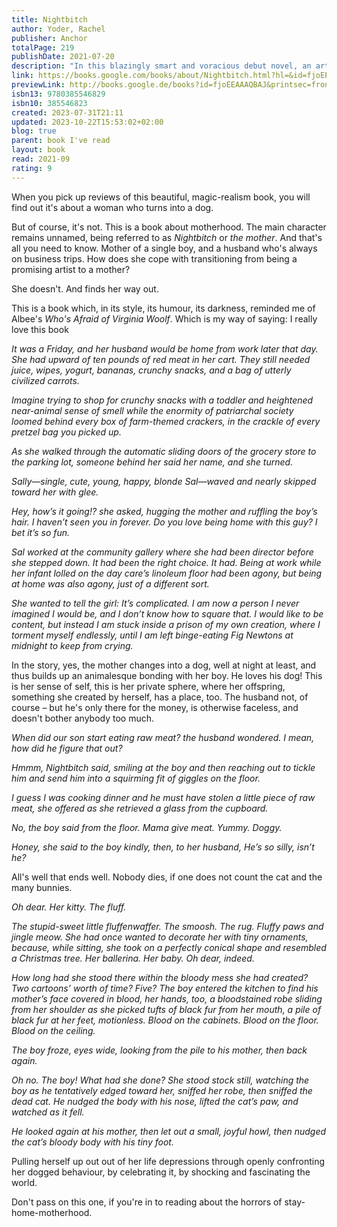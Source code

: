 ```yaml
---
title: Nightbitch
author: Yoder, Rachel
publisher: Anchor
totalPage: 219
publishDate: 2021-07-20
description: "In this blazingly smart and voracious debut novel, an artist turned stay-at-home mom becomes convinced she's turning into a dog. • &quot;A must-read for anyone who can’t get enough of the ever-blurring line between the psychological and supernatural that Yellowjackets exemplifies.&quot; —Vulture One day, the mother was a mother, but then one night, she was quite suddenly something else... An ambitious mother puts her art career on hold to stay at home with her newborn son, but the experience does not match her imagination. Two years later, she steps into the bathroom for a break from her toddler's demands, only to discover a dense patch of hair on the back of her neck. In the mirror, her canines suddenly look sharper than she remembers. Her husband, who travels for work five days a week, casually dismisses her fears from faraway hotel rooms. As the mother's symptoms intensify, and her temptation to give in to her new dog impulses peak, she struggles to keep her alter-canine-identity secret. Seeking a cure at the library, she discovers the mysterious academic tome which becomes her bible, A Field Guide to Magical Women: A Mythical Ethnography, and meets a group of mommies involved in a multilevel-marketing scheme who may also be more than what they seem. An outrageously original novel of ideas about art, power, and womanhood wrapped in a satirical fairy tale, Nightbitch will make you want to howl in laughter and recognition. And you should. You should howl as much as you want."
link: https://books.google.com/books/about/Nightbitch.html?hl=&id=fjoEEAAAQBAJ
previewLink: http://books.google.de/books?id=fjoEEAAAQBAJ&printsec=frontcover&dq=Rachel+Yoder,+Nightbitch&hl=&as_pt=BOOKS&cd=2&source=gbs_api
isbn13: 9780385546829
isbn10: 385546823
created: 2023-07-31T21:11
updated: 2023-10-22T15:53:02+02:00
blog: true
parent: book I've read
layout: book
read: 2021-09
rating: 9
---
```


When you pick up reviews of this beautiful, magic-realism book, you will find out it's about a woman who turns into a dog. 

But of course, it's not.  This is a book about motherhood. The main character remains unnamed, being referred to as *Nightbitch* or *the mother*. And that's all you need to know. Mother of a single boy, and a husband who's always on business trips. How does she cope with transitioning from being a promising artist to a mother? 

She doesn't. And finds her way out.  

This is a book which, in its style, its humour, its darkness, reminded me of Albee's *Who's Afraid of Virginia Woolf*. Which is my way of saying: I really love this book

*It was a Friday, and her husband would be home from work later that day. She had upward of ten pounds of red meat in her cart. They still needed juice, wipes, yogurt, bananas, crunchy snacks, and a bag of utterly civilized carrots.*

*Imagine trying to shop for crunchy snacks with a toddler and heightened near-animal sense of smell while the enormity of patriarchal society loomed behind every box of farm-themed crackers, in the crackle of every pretzel bag you picked up.*

*As she walked through the automatic sliding doors of the grocery store to the parking lot, someone behind her said her name, and she turned.*

*Sally—single, cute, young, happy, blonde Sal—waved and nearly skipped toward her with glee.*

*Hey, how’s it going!? she asked, hugging the mother and ruffling the boy’s hair. I haven’t seen you in _forever_. Do you love being home with this guy? I bet it’s so fun.*

*Sal worked at the community gallery where she had been director before she stepped down. It had been the right choice. It had. Being at work while her infant lolled on the day care’s linoleum floor had been agony, but being at home was also agony, just of a different sort.*

*She wanted to tell the girl: It’s complicated. I am now a person I never imagined I would be, and I don’t know how to square that. I would like to be content, but instead I am stuck inside a prison of my own creation, where I torment myself endlessly, until I am left binge-eating Fig Newtons at midnight to keep from crying.*

In the story, yes, the mother changes into a dog, well at night at least, and thus builds up an animalesque bonding with her boy. He loves his dog!  This is her sense of self, this is her private sphere, where her offspring, something she created by herself, has a place, too. The husband not, of course – but he's only there for the money, is otherwise faceless, and doesn't bother anybody too much.

*When did our son start eating raw meat? the husband wondered. I mean, how did he figure that out?*

*Hmmm, Nightbitch said, smiling at the boy and then reaching out to tickle him and send him into a squirming fit of giggles on the floor.*

*I guess I was cooking dinner and he must have stolen a little piece of raw meat, she offered as she retrieved a glass from the cupboard.*

*No, the boy said from the floor. Mama give meat. Yummy. Doggy.*

*Honey, she said to the boy kindly, then, to her husband, He’s so silly, isn’t he?*

All's well that ends well. Nobody dies, if one does not count the cat and the many bunnies. 

*Oh dear. Her kitty. The fluff.*

*The stupid-sweet little fluffenwaffer. The smoosh. The rug. Fluffy paws and jingle meow. She had once wanted to decorate her with tiny ornaments, because, while sitting, she took on a perfectly conical shape and resembled a Christmas tree. Her ballerina. Her baby. Oh dear, indeed.*

*How long had she stood there within the bloody mess she had created? Two cartoons’ worth of time? Five? The boy entered the kitchen to find his mother’s face covered in blood, her hands, too, a bloodstained robe sliding from her shoulder as she picked tufts of black fur from her mouth, a pile of black fur at her feet, motionless. Blood on the cabinets. Blood on the floor. Blood on the ceiling.*

*The boy froze, eyes wide, looking from the pile to his mother, then back again.*

*Oh no. The boy! What had she done? She stood stock still, watching the boy as he tentatively edged toward her, sniffed her robe, then sniffed the dead cat. He nudged the body with his nose, lifted the cat’s paw, and watched as it fell.*

*He looked again at his mother, then let out a small, joyful howl, then nudged the cat’s bloody body with his tiny foot.*

Pulling herself up out out of her life depressions through openly confronting her dogged behaviour, by celebrating it, by shocking and fascinating the world.  

Don't pass on this one, if you're in to reading about the horrors of stay-home-motherhood.